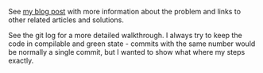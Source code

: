 See [my blog post](https://jaroslawpawlak.wordpress.com/2015/01/17/diamond-kata/) with more information about the problem and links to other related articles and solutions.

See the git log for a more detailed walkthrough. I always try to keep the code in compilable and green state - commits with the same number would be normally a single commit, but I wanted to show what where my steps exactly.

